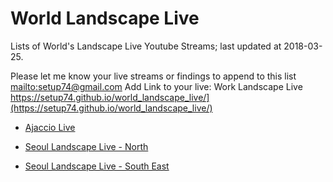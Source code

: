 # World Landscape Live
Lists of World's Landscape Live Youtube Streams; last updated at 2018-03-25.

Please let me know your live streams or findings to append to this list [mailto:setup74@gmail.com](mailto:setup74@gmail.com)
Add Link to your live: Work Landscape Live https://setup74.github.io/world_landscape_live/](https://setup74.github.io/world_landscape_live/)


- [Ajaccio Live](https://www.youtube.com/watch?v=sDNHnV4gL6k)

- [Seoul Landscape Live - North](https://www.youtube.com/watch?v=i1YvOuuliTk)
- [Seoul Landscape Live - South East](https://www.youtube.com/watch?v=JOAJlnmcCMY)

